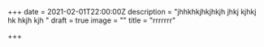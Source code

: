 +++
date = 2021-02-01T22:00:00Z
description = "jhhkhkjhkjhkjh jhkj kjhkj hk hkjh kjh "
draft = true
image = ""
title = "rrrrrrr"

+++
